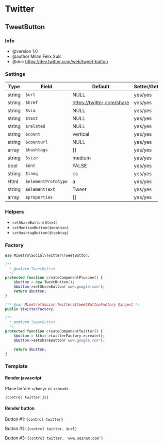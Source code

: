 # Twitter

## TweetButton

### Info

* @version 1.0
* @author Milan Felix Sulc
* @doc https://dev.twitter.com/web/tweet-button

### Settings

| Type   | Field               | Default                   | Setter/Getter | Info                     |
|--------|---------------------|---------------------------|---------------|--------------------------|
| string | `$url`              | NULL                      | yes/yes       |                          |
| string | `$href`             | https://twitter.com/share | yes/yes       |                          |
| string | `$via`              | NULL                      | yes/yes       |                          |
| string | `$text`             | NULL                      | yes/yes       |                          |
| string | `$related`          | NULL                      | yes/yes       |                          |
| string | `$count`            | vertical                  | yes/yes       | none/vertical/horizontal |
| string | `$counturl`         | NULL                      | yes/yes       |                          |
| array  | `$hashtags`         | []                        | yes/yes       |                          |
| string | `$size`             | medium                    | yes/yes       | medium/large             |
| bool   | `$dnt`              | FALSE                     | yes/yes       |                          |
| string | `$lang`             | cs                        | yes/yes       |                          |
| Html   | `$elementPrototype` | a                         | yes/yes       | html prototype           |
| string | `$elementText`      | Tweet                     | yes/yes       |                          |
| array  | `$properties`       | []                        | yes/yes       |                          |

### Helpers

* `setShareButton($text)`
* `setMentionButton($mention)`
* `setHashtagButton($hashtag)`

### Factory

```php
use Minetro\Social\Twitter\TweetButton;

/**
  * @return TweetButton
  */
protected function createComponentPlusone() {
    $button = new TweetButton();
    $button->setShareButton('www.google.com');
    return $button;
}
```

```php
/** @var Minetro\Social\Twitter\ITweetButtonFactory @inject */
public $twitterFactory;

/**
  * @return TweetButton
  */
protected function createComponentTwitter() {
    $button = $this->twitterFactory->create();
    $button->setShareButton('www.google.com');
    
    return $button;
}
```

### Template

#### Render javascript

Place before `</body>` or `</head>`.

`{control twitter:js}`

#### Render button

Button #1: `{control twitter}`

Button #2: `{control twitter, $url}`

Button #3: `{control twitter, 'www.seznam.com'}`
